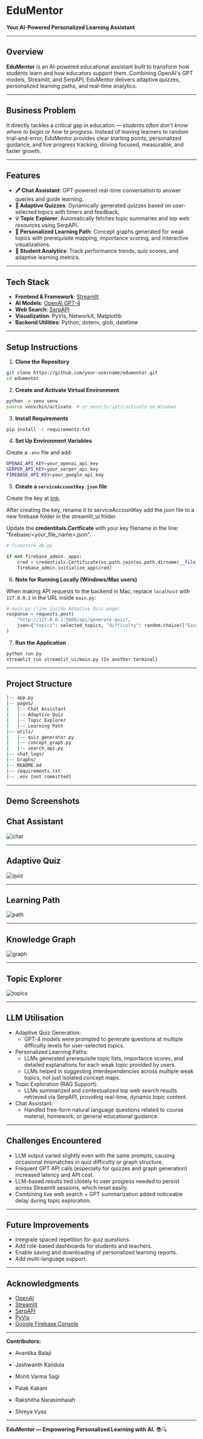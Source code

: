 # EduMentor

**Your AI-Powered Personalized Learning Assistant**

---

## Overview

**EduMentor** is an AI-powered educational assistant built to transform how students learn and how educators support them. Combining OpenAI's GPT models, Streamlit, and SerpAPI, EduMentor delivers adaptive quizzes, personalized learning paths, and real-time analytics. 

---

## Business Problem

It directly tackles a critical gap in education — *students often don't know where to begin or how to progress*. Instead of leaving learners to random trial-and-error, EduMentor provides clear starting points, personalized guidance, and live progress tracking, driving focused, measurable, and faster growth.

---

## Features

- **🖊️ Chat Assistant**: GPT-powered real-time conversation to answer queries and guide learning.
- **🔢 Adaptive Quizzes**: Dynamically generated quizzes based on user-selected topics with timers and feedback.
- **💡 Topic Explorer**: Automatically fetches topic summaries and top web resources using SerpAPI.
- **🔹 Personalized Learning Path**: Concept graphs generated for weak topics with prerequisite mapping, importance scoring, and interactive visualizations.
- **🔬 Student Analytics**: Track performance trends, quiz scores, and adaptive learning metrics.

---

## Tech Stack

- **Frontend & Framework**: [Streamlit](https://streamlit.io/)
- **AI Models**: [OpenAI GPT-4](https://openai.com/)
- **Web Search**: [SerpAPI](https://serpapi.com/)
- **Visualization**: PyVis, NetworkX, Matplotlib
- **Backend Utilities**: Python, dotenv, glob, datetime

---

## Setup Instructions

1. **Clone the Repository**
```bash
git clone https://github.com/your-username/edumentor.git
cd edumentor
```

2. **Create and Activate Virtual Environment**
```bash
python -m venv venv
source venv/bin/activate  # or venv\Scripts\activate on Windows
```

3. **Install Requirements**
```bash
pip install -r requirements.txt
```

4. **Set Up Environment Variables**

Create a `.env` file and add:
```bash
OPENAI_API_KEY=your_openai_api_key
SERPER_API_KEY=your_serper_api_key
FIREBASE_API_KEY=your_google_api_key
```

5. **Create a `serviceAccountKey.json` file**

Create the key at [link](https://console.firebase.google.com/).

After creating the key, rename it to serviceAccountKey add the json file to a new firebase folder in the streamlit_ui folder. 

Update the **credentitals.Certficate** with your key filename in the line: "firebase/<your_file_name>.json".

```python
# firestore_db.py 

if not firebase_admin._apps:
    cred = credentials.Certificate(os.path.join(os.path.dirname(__file__), "firebase/edumentor-77688-firebase-adminsdk-fbsvc-2d32c0d42b.json"))
    firebase_admin.initialize_app(cred)
```

6. **Note for Running Locally (Windows/Mac users)**

When making API requests to the backend in Mac, replace `localhost` with `127.0.0.1` in the URL inside `main.py`:

```python
# main.py (line inside Adaptive Quiz page)
response = requests.post(
    "http://127.0.0.1:5000/api/generate-quiz",
    json={"topics": selected_topics, "difficulty": random.choice(["Easy", "Medium", "Hard"]), "num_questions": 10}
)
```

7. **Run the Application**
```bash
python run.py
streamlit run streamlit_ui/main.py (In another terminal)
```

---

## Project Structure

```bash
|-- app.py
|-- pages/
|   |-- Chat Assistant
|   |-- Adaptive Quiz
|   |-- Topic Explorer
|   |-- Learning Path
|-- utils/
|   |-- quiz_generator.py
|   |-- concept_graph.py
|   |-- search_api.py
|-- chat_logs/
|-- Graphs/
|-- README.md
|-- requirements.txt
|-- .env (not committed)
```

---

## Demo Screenshots

## Chat Assistant
![chat](https://github.com/user-attachments/assets/c32b2930-e184-4505-aefb-aca180f3f8b3)

---

## Adaptive Quiz
![quiz](https://github.com/user-attachments/assets/b8f58d3f-4703-4e77-8240-a210e25a2d41)

---

## Learning Path
![path](https://github.com/user-attachments/assets/9c4eafc7-65f6-4065-b888-3b5de7714648)

---

## Knowledge Graph
![graph](https://github.com/user-attachments/assets/d3778350-6d5f-463e-8b28-dde80f787ee2)

---

## Topic Explorer
![topics](https://github.com/user-attachments/assets/9915fee9-2f72-4916-b3be-fcdf1781a858)

---

## LLM Utilisation

- Adaptive Quiz Generation:
    - GPT-4 models were prompted to generate questions at multiple difficulty levels for user-selected topics.
- Personalized Learning Paths: 
    - LLMs generated prerequisite topic lists, importance scores, and detailed explanations for each weak topic provided by users.
    - LLMs helped in suggesting interdependencies across multiple weak topics, not just isolated concept maps.
- Topic Exploration (RAG Support):
    - LLMs summarized and contextualized top web search results retrieved via SerpAPI, providing real-time, dynamic topic content.
- Chat Assistant:
    - Handled free-form natural language questions related to course material, homework, or general educational guidance.

---

## Challenges Encountered

- LLM output varied slightly even with the same prompts, causing occasional mismatches in quiz difficulty or graph structure.
- Frequent GPT API calls (especially for quizzes and graph generation) increased latency and API cost.
- LLM-based results tied closely to user progress needed to persist across Streamlit sessions, which reset easily.
- Combining live web search + GPT summarization added noticeable delay during topic exploration.

---

## Future Improvements

- Integrate spaced repetition for quiz questions.
- Add role-based dashboards for students and teachers.
- Enable saving and downloading of personalized learning reports.
- Add multi-language support.

---

## Acknowledgments

- [OpenAI](https://openai.com/)
- [Streamlit](https://streamlit.io/)
- [SerpAPI](https://serpapi.com/)
- [PyVis](https://pyvis.readthedocs.io/en/latest/)
- [Google Firebase Console](https://console.firebase.google.com/)

---

**Contributors:**

- Avantika Balaji

- Jashwanth Kandula

- Mohit Varma Sagi

- Palak Kakani
 
- Rakshitha Narasimhaiah

- Shreya Vyas

---

**EduMentor — Empowering Personalized Learning with AI.** 📚🔍

